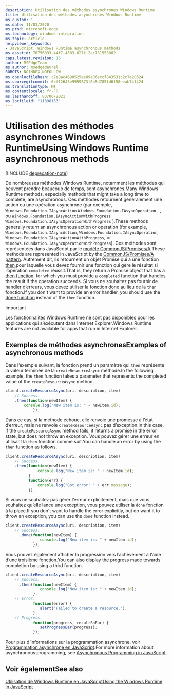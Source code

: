 ```yaml
---
description: Utilisation des méthodes asynchrones Windows Runtime
title: Utilisation des méthodes asynchrones Windows Runtime
ms.custom: ''
ms.date: 11/03/2020
ms.prod: microsoft-edge
ms.technology: windows-integration
ms.topic: article
helpviewer_keywords:
- JavaScript, Windows Runtime asynchronous methods
ms.assetid: 70756833-44f7-4383-827f-2ac781558082
caps.latest.revision: 15
author: MSEdgeTeam
ms.author: msedgedevrel
ROBOTS: NOINDEX,NOFOLLOW
ms.openlocfilehash: c7e8ac4690525ee89a06eccf843531c2c7a20324
ms.sourcegitcommit: 6cf12643e9959873f8b5d785fd6158eeab74f424
ms.translationtype: MT
ms.contentlocale: fr-FR
ms.lasthandoff: 03/06/2021
ms.locfileid: "11398153"
---
```

# <a name="using-windows-runtime-asynchronous-methods"></a><span data-ttu-id="f6693-103">Utilisation des méthodes asynchrones Windows Runtime</span><span class="sxs-lookup"><span data-stu-id="f6693-103">Using Windows Runtime asynchronous methods</span></span>  

[!INCLUDE [deprecation-note](../includes/legacy-edge-note.md)]  

<span data-ttu-id="f6693-104">De nombreuses méthodes Windows Runtime, notamment les méthodes qui peuvent prendre beaucoup de temps, sont asynchrones.</span><span class="sxs-lookup"><span data-stu-id="f6693-104">Many Windows Runtime methods, especially methods that might take a long time to complete, are asynchronous.</span></span>  <span data-ttu-id="f6693-105">Ces méthodes retournent généralement une action ou une opération asynchrone \(par exemple, `Windows.Foundation.IAsyncAction` `Windows.Foundation.IAsyncOperation` , , ou `Windows.Foundation.IAsyncActionWithProgress` `Windows.Foundation.IAsyncOperationWithProgress` \).</span><span class="sxs-lookup"><span data-stu-id="f6693-105">These methods generally return an asynchronous action or operation \(for example, `Windows.Foundation.IAsyncAction`, `Windows.Foundation.IAsyncOperation`, `Windows.Foundation.IAsyncActionWithProgress`, or `Windows.Foundation.IAsyncOperationWithProgress`\).</span></span>  <span data-ttu-id="f6693-106">Ces méthodes sont représentées dans JavaScript par le [modèle CommonJS/Promises/A][CommonjsWikiPromises].</span><span class="sxs-lookup"><span data-stu-id="f6693-106">These methods are represented in JavaScript by the [CommonJS/Promises/A pattern][CommonjsWikiPromises].</span></span>  <span data-ttu-id="f6693-107">Autrement dit, ils retournent un objet Promise qui a une fonction [then,][PreviousVersionsWindowsAppsBr229728]pour laquelle vous devez fournir une fonction qui gère le résultat si l’opération `completed` réussit.</span><span class="sxs-lookup"><span data-stu-id="f6693-107">That is, they return a Promise object that has a [then function][PreviousVersionsWindowsAppsBr229728], for which you must provide a `completed` function that handles the result if the operation succeeds.</span></span>  <span data-ttu-id="f6693-108">Si vous ne souhaitez pas fournir de handler d’erreurs, vous devez utiliser la fonction [done][PreviousVersionsWindowsAppsHr701079] au lieu de la `then` fonction.</span><span class="sxs-lookup"><span data-stu-id="f6693-108">If you don't want to provide an error handler, you should use the [done function][PreviousVersionsWindowsAppsHr701079] instead of the `then` function.</span></span>  

> [!IMPORTANT]
> <span data-ttu-id="f6693-109">Les fonctionnalités Windows Runtime ne sont pas disponibles pour les applications qui s’exécutent dans Internet Explorer.</span><span class="sxs-lookup"><span data-stu-id="f6693-109">Windows Runtime features are not available for apps that run in Internet Explorer.</span></span>  

## <a name="examples-of-asynchronous-methods"></a><span data-ttu-id="f6693-110">Exemples de méthodes asynchrones</span><span class="sxs-lookup"><span data-stu-id="f6693-110">Examples of asynchronous methods</span></span>  

<span data-ttu-id="f6693-111">Dans l’exemple suivant, la fonction prend un paramètre qui `then` représente la valeur terminée de la `createResourceAsync` méthode.</span><span class="sxs-lookup"><span data-stu-id="f6693-111">In the following example, the `then` function takes a parameter that represents the completed value of the `createResourceAsync` method.</span></span>  

```javascript
client.createResourceAsync(uri, description, item)
    // Success.
    .then(function(newItem) {
        console.log("New item is: " + newItem.id);
            });
```  

<span data-ttu-id="f6693-112">Dans ce cas, si la méthode échoue, elle renvoie une promesse à l’état d’erreur, mais ne renvoie `createResourceAsync` pas d’exception.</span><span class="sxs-lookup"><span data-stu-id="f6693-112">In this case, if the `createResourceAsync` method fails, it returns a promise in the error state, but does not throw an exception.</span></span>  <span data-ttu-id="f6693-113">Vous pouvez gérer une erreur en utilisant la `then` fonction comme suit.</span><span class="sxs-lookup"><span data-stu-id="f6693-113">You can handle an error by using the `then` function as follows.</span></span>  

```javascript
client.createResourceAsync(uri, description, item)
    // Success.
    .then(function(newItem) {
              console.log("New item is: " + newItem.id);
          }
          function(err) {
              console.log("Got error: " + err.message);
          });
```  

<span data-ttu-id="f6693-114">Si vous ne souhaitez pas gérer l’erreur explicitement, mais que vous souhaitez qu’elle lance une exception, vous pouvez utiliser la `done` fonction à la place.</span><span class="sxs-lookup"><span data-stu-id="f6693-114">If you don't want to handle the error explicitly, but do want it to throw an exception, you can use the `done` function instead.</span></span>  

```javascript
client.createResourceAsync(uri, description, item)
    // Success.
      .done(function(newItem) {
               console.log("New item is: " + newItem.id);
            });
```  

<span data-ttu-id="f6693-115">Vous pouvez également afficher la progression vers l’achèvement à l’aide d’une troisième fonction.</span><span class="sxs-lookup"><span data-stu-id="f6693-115">You can also display the progress made towards completion by using a third function.</span></span>  

```javascript
client.createResourceAsync(uri, description, item)
    // Success.
      .then(function(newItem) {
               console.log("New item is: " + newItem.id);
            },
    // Error.
            function(error) {
               alert("Failed to create a resource.");
            },
    // Progress.
            function(progress, resultSoFar) {
               setProgressBar(progress);
            });
```  

<span data-ttu-id="f6693-116">Pour plus d’informations sur la programmation asynchrone, voir [Programmation asynchrone en JavaScript][PreviousVersionsWindowsAppsHh700330].</span><span class="sxs-lookup"><span data-stu-id="f6693-116">For more information about asynchronous programming, see [Asynchronous Programming in JavaScript][PreviousVersionsWindowsAppsHh700330].</span></span>  

## <a name="see-also"></a><span data-ttu-id="f6693-117">Voir également</span><span class="sxs-lookup"><span data-stu-id="f6693-117">See also</span></span>  

[<span data-ttu-id="f6693-118">Utilisation de Windows Runtime en JavaScript</span><span class="sxs-lookup"><span data-stu-id="f6693-118">Using the Windows Runtime in JavaScript</span></span>][WindowsRuntimeJavascript]  

<!-- links -->  

[WindowsRuntimeJavascript]: ./using-the-windows-runtime-in-javascript.md "Utilisation de Windows Runtime en JavaScript | Documents Microsoft"  

[PreviousVersionsWindowsAppsBr229728]: /previous-versions/windows/apps/br229728(v=win.10) "Méthode Promise.then | Documents Microsoft"  
[PreviousVersionsWindowsAppsHh700330]: /previous-versions/windows/apps/hh700330(v=win.10) "Programmation asynchrone en JavaScript (HTML) | Documents Microsoft"
[PreviousVersionsWindowsAppsHr701079]: /previous-versions/windows/apps/hh701079(v=win.10) "Méthode Promise.done | Documents Microsoft"  

[CommonjsWikiPromises]: http://wiki.commonjs.org/wiki/Promises "Promesses | CommonJS Spec Wiki"  
